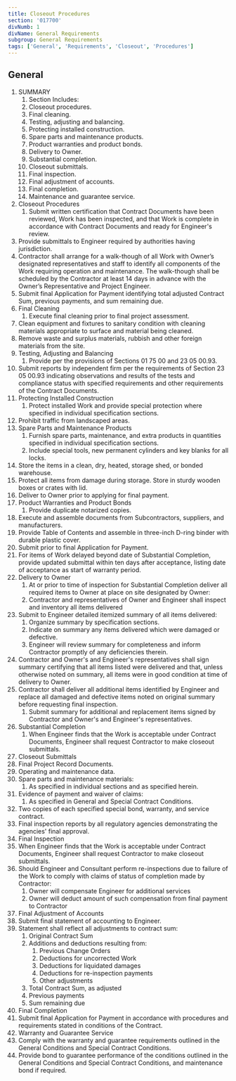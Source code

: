 ```yaml
---
title: Closeout Procedures
section: '017700'
divNumb: 1
divName: General Requirements
subgroup: General Requirements
tags: ['General', 'Requirements', 'Closeout', 'Procedures']
---
```


## General

1. SUMMARY
   1. Section Includes:
	1. Closeout procedures.
	2. Final cleaning.
	3. Testing, adjusting and balancing.
	4. Protecting installed construction.
	5. Spare parts and maintenance products.
	6. Product warranties and product bonds.
	7. Delivery to Owner.
	8. Substantial completion.
	9. Closeout submittals.
	10. Final inspection.
	11. Final adjustment of accounts.
	12. Final completion.
	13. Maintenance and guarantee service.
2. Closeout Procedures
   1. Submit written certification that Contract Documents have been reviewed, Work has been inspected, and that Work is complete in accordance with Contract Documents and ready for Engineer's review.
2. Provide submittals to Engineer required by authorities having jurisdiction.
3. Contractor shall arrange for a walk-though of all Work with Owner’s designated representatives and staff to identify all components of the Work requiring operation and maintenance. The walk-though shall be scheduled by the Contractor at least 14 days in advance with the Owner’s Representative and Project Engineer.
4. Submit final Application for Payment identifying total adjusted Contract Sum, previous payments, and sum remaining due.
3. Final Cleaning
   1. Execute final cleaning prior to final project assessment.
2. Clean equipment and fixtures to sanitary condition with cleaning materials appropriate to surface and material being cleaned.
3. Remove waste and surplus materials, rubbish and other foreign materials from the site.
4. Testing, Adjusting and Balancing
   1. Provide per the provisions of Sections 01 75 00 and 23 05 00.93.
2. Submit reports by independent firm per the requirements of Section 23 05 00.93 indicating observations and results of the tests and compliance status with specified requirements and other requirements of the Contract Documents.
5. Protecting Installed Construction
   1. Protect installed Work and provide special protection where specified in individual specification sections.
2. Prohibit traffic from landscaped areas.
6. Spare Parts and Maintenance Products
   1. Furnish spare parts, maintenance, and extra products in quantities specified in individual specification sections.
	1. Include special tools, new permanent cylinders and key blanks for all locks.
2. Store the items in a clean, dry, heated, storage shed, or bonded warehouse.
3. Protect all items from damage during storage. Store in sturdy wooden boxes or crates with lid.
4. Deliver to Owner prior to applying for final payment.
7. Product Warranties and Product Bonds
   1. Provide duplicate notarized copies.
2. Execute and assemble documents from Subcontractors, suppliers, and manufacturers.
3. Provide Table of Contents and assemble in three-inch D-ring binder with durable plastic cover.
4. Submit prior to final Application for Payment.
5. For items of Work delayed beyond date of Substantial Completion, provide updated submittal within ten days after acceptance, listing date of acceptance as start of warranty period.
8. Delivery to Owner
   1. At or prior to time of inspection for Substantial Completion deliver all required items to Owner at place on site designated by Owner:
	1. Contractor and representatives of Owner and Engineer shall inspect and inventory all items delivered
2. Submit to Engineer detailed itemized summary of all items delivered:
	1. Organize summary by specification sections.
	2. Indicate on summary any items delivered which were damaged or defective.
	3. Engineer will review summary for completeness and inform Contractor promptly of any deficiencies therein.
3. Contractor and Owner's and Engineer's representatives shall sign summary certifying that all items listed were delivered and that, unless otherwise noted on summary, all items were in good condition at time of delivery to Owner.
4. Contractor shall deliver all additional items identified by Engineer and replace all damaged and defective items noted on original summary before requesting final inspection.
	1. Submit summary for additional and replacement items signed by Contractor and Owner's and Engineer's representatives.
9. Substantial Completion
   1. When Engineer finds that the Work is acceptable under Contract Documents, Engineer shall request Contractor to make closeout submittals.
10. Closeout Submittals
   1. Final Project Record Documents.
2. Operating and maintenance data.
3. Spare parts and maintenance materials:
      1. As specified in individual sections and as specified herein.
4. Evidence of payment and waiver of claims:
      1. As specified in General and Special Contract Conditions.
5. Two copies of each specified special bond, warranty, and service contract.
6. Final inspection reports by all regulatory agencies demonstrating the agencies' final approval.
11. Final Inspection
   1. When Engineer finds that the Work is acceptable under Contract Documents, Engineer shall request Contractor to make closeout submittals.
2. Should Engineer and Consultant perform re-inspections due to failure of the Work to comply with claims of status of completion made by Contractor:
	1. Owner will compensate Engineer for additional services
	2. Owner will deduct amount of such compensation from final payment to Contractor
12. Final Adjustment of Accounts
   1. Submit final statement of accounting to Engineer.
2. Statement shall reflect all adjustments to contract sum:
	1. Original Contract Sum
	2. Additions and deductions resulting from:
		1. Previous Change Orders
		2. Deductions for uncorrected Work
		3. Deductions for liquidated damages
		4. Deductions for re-inspection payments
		5. Other adjustments
	3. Total Contract Sum, as adjusted
	4. Previous payments
	5. Sum remaining due
13. Final Completion
   1. Submit final Application for Payment in accordance with procedures and requirements stated in conditions of the Contract.
14. Warranty and Guarantee Service
   1. Comply with the warranty and guarantee requirements outlined in the General Conditions and Special Contract Conditions.
2. Provide bond to guarantee performance of the conditions outlined in the General Conditions and Special Contract Conditions, and maintenance bond if required.
